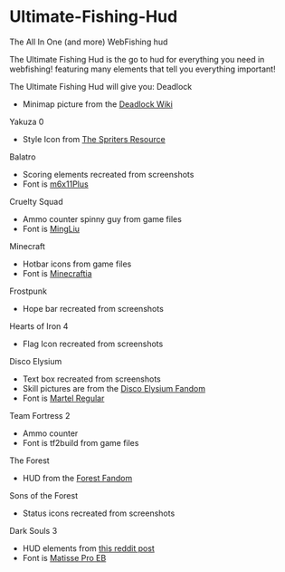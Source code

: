 # Ultimate-Fishing-Hud
The All In One (and more) WebFishing hud

The Ultimate Fishing Hud is the go to hud for everything you need in webfishing! featuring many elements that tell you everything important! 

The Ultimate Fishing Hud will give you:
Deadlock
  - Minimap picture from the [Deadlock Wiki](https://deadlocked.wiki/Map)

Yakuza 0
  - Style Icon from [The Spriters Resource](https://www.spriters-resource.com/pc_computer/yakuza0/sheet/159120/)

Balatro
  - Scoring elements recreated from screenshots
  - Font is [m6x11Plus](https://managore.itch.io/m6x11)

Cruelty Squad
  - Ammo counter spinny guy from game files
  - Font is [MingLiu](https://www.fontsaddict.com/font/mingliu.html)

Minecraft
  - Hotbar icons from game files
  - Font is [Minecraftia](https://www.dafont.com/minecraftia.font)

Frostpunk
  - Hope bar recreated from screenshots

Hearts of Iron 4
  - Flag Icon recreated from screenshots

Disco Elysium
  - Text box recreated from screenshots
  - Skill pictures are from the [Disco Elysium Fandom](https://discoelysium.fandom.com/wiki/Skills)
  - Font is [Martel Regular](https://fonts.google.com/specimen/Martel)

Team Fortress 2
  - Ammo counter
  - Font is tf2build from game files

The Forest
  - HUD from the [Forest Fandom](https://theforest.fandom.com/wiki/HUD)

Sons of the Forest
  - Status icons recreated from screenshots

Dark Souls 3
  - HUD elements from [this reddit post](https://www.reddit.com/r/darksouls3/comments/4nkc4q/dark_souls_iii_assets/)
  - Font is [Matisse Pro EB](https://fontsgeek.com/fonts/fot-matisse-pro-eb)

